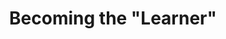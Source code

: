 ---
title: Becoming the "Learner"
weight: 3
prev: /docs/getting-started
next: /docs/guide/organize-files
sidebar:
  open: true
---